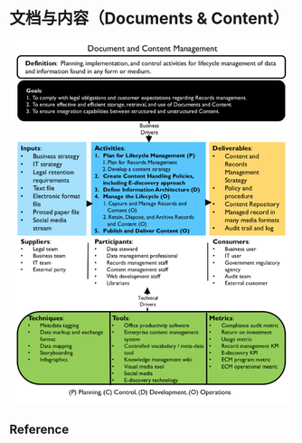 # 文档与内容（Documents & Content）

![Document and Content Management](assets/images/document-and-content/document-and-content-management.png)

## Reference